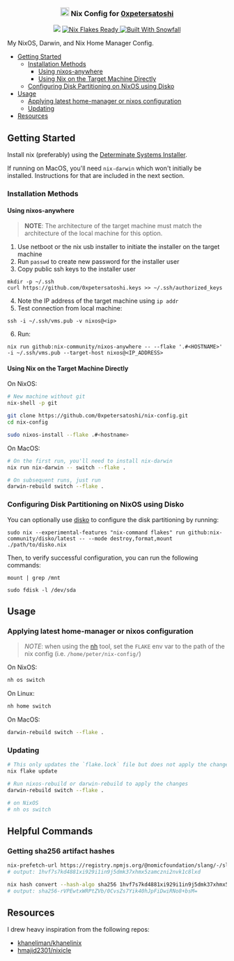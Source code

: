 <h3 align="center">
 <img src="https://nixos.org/logo/nixos-logo-only-hires.png" height="20" /> Nix Config for <a href="https://github.com/0xpetersatoshi">0xpetersatoshi</a>
</h3>

<p align="center">
 <a href="https://github.com/0xpetersatoshi/dotfiles/commits"><img src="https://img.shields.io/github/last-commit/0xpetersatoshi/dotfiles?colorA=363a4f&colorB=f5a97f&style=for-the-badge"></a>
  <a href="https://wiki.nixos.org/wiki/Flakes" target="_blank">
 <img alt="Nix Flakes Ready" src="https://img.shields.io/static/v1?logo=nixos&logoColor=d8dee9&label=Nix%20Flakes&labelColor=5e81ac&message=Ready&color=d8dee9&style=for-the-badge">
</a>
<a href="https://github.com/snowfallorg/lib" target="_blank">
 <img alt="Built With Snowfall" src="https://img.shields.io/static/v1?logoColor=d8dee9&label=Built%20With&labelColor=5e81ac&message=Snowfall&color=d8dee9&style=for-the-badge">
</a>
</p>

My NixOS, Darwin, and Nix Home Manager Config.

<!--toc:start-->

- [Getting Started](#getting-started)
  - [Installation Methods](#installation-methods)
    - [Using nixos-anywhere](#using-nixos-anywhere)
    - [Using Nix on the Target Machine Directly](#using-nix-on-the-target-machine-directly)
  - [Configuring Disk Partitioning on NixOS using Disko](#configuring-disk-partitioning-on-nixos-using-disko)
- [Usage](#usage)
  - [Applying latest home-manager or nixos configuration](#applying-latest-home-manager-or-nixos-configuration)
  - [Updating](#updating)
- [Resources](#resources)
<!--toc:end-->

## Getting Started

Install nix (preferably) using the [Determinate Systems Installer](https://github.com/DeterminateSystems/nix-installer).

If running on MacOS, you'll need `nix-darwin` which won't initially be installed. Instructions for that are included
in the next section.

### Installation Methods

#### Using nixos-anywhere

> **NOTE**: The architecture of the target machine must match the architecture of the local machine for this option.

1. Use netboot or the nix usb installer to initiate the installer on the target machine
2. Run `passwd` to create new password for the installer user
3. Copy public ssh keys to the installer user

```{bash}
mkdir -p ~/.ssh
curl https://github.com/0xpetersatoshi.keys >> ~/.ssh/authorized_keys
```

4. Note the IP address of the target machine using `ip addr`
5. Test connection from local machine:

```{bash}
ssh -i ~/.ssh/vms.pub -v nixos@<ip>
```

6. Run:

```{bash}
nix run github:nix-community/nixos-anywhere -- --flake '.#<HOSTNAME>' -i ~/.ssh/vms.pub --target-host nixos@<IP_ADDRESS>
```

#### Using Nix on the Target Machine Directly

On NixOS:

```bash
# New machine without git
nix-shell -p git

git clone https://github.com/0xpetersatoshi/nix-config.git
cd nix-config

sudo nixos-install --flake .#<hostname>
```

On MacOS:

```bash
# On the first run, you'll need to install nix-darwin
nix run nix-darwin -- switch --flake .

# On subsequent runs, just run
darwin-rebuild switch --flake .

```

### Configuring Disk Partitioning on NixOS using Disko

You can optionally use [disko](https://github.com/nix-community/disko/blob/master/docs/quickstart.md) to configure the disk
partitioning by running:

```{bash}
sudo nix --experimental-features "nix-command flakes" run github:nix-community/disko/latest -- --mode destroy,format,mount ./path/to/disko.nix
```

Then, to verify successful configuration, you can run the following commands:

```{bash}
mount | grep /mnt
```

```{bash}
sudo fdisk -l /dev/sda
```

## Usage

### Applying latest home-manager or nixos configuration

> _NOTE_: when using the [nh](https://github.com/viperML/nh) tool, set the `FLAKE` env var to the path of the nix config (i.e. `/home/peter/nix-config/`)

On NixOS:

```bash
nh os switch
```

On Linux:

```bash
nh home switch
```

On MacOS:

```bash
darwin-rebuild switch --flake .
```

### Updating

```bash
# This only updates the `flake.lock` file but does not apply the changes
nix flake update

# Run nixos-rebuild or darwin-rebuild to apply the changes
darwin-rebuild switch --flake .

# on NixOS
# nh os switch
```

## Helpful Commands

### Getting sha256 artifact hashes

```bash
nix-prefetch-url https://registry.npmjs.org/@nomicfoundation/slang/-/slang-1.0.0.tgz
# output: 1hvf7s7kd4881xi929i1in9j5dmk37xhmx5zamczni2nvk1c8lxd

nix hash convert --hash-algo sha256 1hvf7s7kd4881xi929i1in9j5dmk37xhmx5zamczni2nvk1c8lxd
# output: sha256-rVPEwtxWRPtZVb/0CvsZs7Yik40hJpFiDwiRNo8+bsM=
```

## Resources

I drew heavy inspiration from the following repos:

- [khaneliman/khanelinix](https://github.com/khaneliman/khanelinix)
- [hmajid2301/nixicle](https://gitlab.com/hmajid2301/nixicle)
